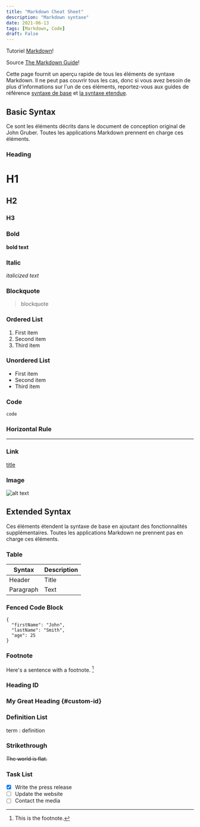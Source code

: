 ```yaml
---
title: "Markdown Cheat Sheet"
description: "Markdown syntaxe"
date: 2021-06-13
tags: [Markdown, Code]
draft: False
---
```


Tutoriel [Markdown](https://www.markdowntutorial.com/fr/)!

Source [The Markdown Guide](https://www.markdownguide.org)!

Cette page fournit un aperçu rapide de tous les éléments de syntaxe Markdown. Il ne peut pas couvrir tous les cas, donc si vous avez besoin de plus d'informations sur l'un de ces éléments, reportez-vous aux guides de référence [syntaxe de base](https://www.markdownguide.org/basic-syntax) et [la syntaxe etendue](https://www.markdownguide.org/extended-syntax).

## Basic Syntax

Ce sont les éléments décrits dans le document de conception original de John Gruber. Toutes les applications Markdown prennent en charge ces éléments.

### Heading

# H1

## H2

### H3

### Bold

**bold text**

### Italic

_italicized text_

### Blockquote

> blockquote

### Ordered List

1. First item
2. Second item
3. Third item

### Unordered List

- First item
- Second item
- Third item

### Code

`code`

### Horizontal Rule

---

### Link

[title](https://www.example.com)

### Image

![alt text](image.jpg)

## Extended Syntax

Ces éléments étendent la syntaxe de base en ajoutant des fonctionnalités supplémentaires. Toutes les applications Markdown ne prennent pas en charge ces éléments.

### Table

| Syntax    | Description |
| --------- | ----------- |
| Header    | Title       |
| Paragraph | Text        |

### Fenced Code Block

```
{
  "firstName": "John",
  "lastName": "Smith",
  "age": 25
}
```

### Footnote

Here's a sentence with a footnote. [^1]

[^1]: This is the footnote.

### Heading ID

### My Great Heading {#custom-id}

### Definition List

term
: definition

### Strikethrough

~~The world is flat.~~

### Task List

- [x] Write the press release
- [ ] Update the website
- [ ] Contact the media

